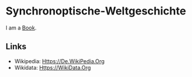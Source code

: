 # Synchronoptische-Weltgeschichte

I am a [Book](700054.md).

## Links

- Wikipedia: [Https://De.WikiPedia.Org](https://de.wikipedia.org/wiki/Synchronoptische_Weltgeschichte)
- Wikidata: [Https://WikiData.Org](https://wikidata.org/wiki/Q1728589)
